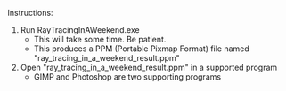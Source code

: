 Instructions:
1) Run RayTracingInAWeekend.exe
   - This will take some time. Be patient.
   - This produces a PPM (Portable Pixmap Format) file named "ray_tracing_in_a_weekend_result.ppm"
2) Open "ray_tracing_in_a_weekend_result.ppm" in a supported program
   - GIMP and Photoshop are two supporting programs